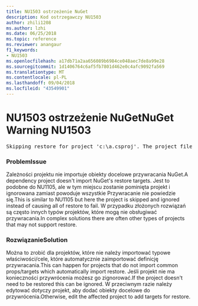 ```yaml
---
title: NU1503 ostrzeżenie NuGet
description: Kod ostrzegawczy NU1503
author: zhili1208
ms.author: lzhi
ms.date: 06/25/2018
ms.topic: reference
ms.reviewer: anangaur
f1_keywords:
- NU1503
ms.openlocfilehash: a17db71a2aa656089b6984ce048aec7de8a99e28
ms.sourcegitcommit: 1d1406764c6af5fb7801d462e0c4afc9092fa569
ms.translationtype: MT
ms.contentlocale: pl-PL
ms.lasthandoff: 09/04/2018
ms.locfileid: "43549901"
---
```

# <a name="nuget-warning-nu1503"></a><span data-ttu-id="639ad-103">NU1503 ostrzeżenie NuGet</span><span class="sxs-lookup"><span data-stu-id="639ad-103">NuGet Warning NU1503</span></span>

<pre>Skipping restore for project 'c:\a.csproj'. The project file may be invalid or missing targets required for restore.</pre>

### <a name="issue"></a><span data-ttu-id="639ad-104">Problem</span><span class="sxs-lookup"><span data-stu-id="639ad-104">Issue</span></span>
<span data-ttu-id="639ad-105">Zależności projektu nie importuje obiekty docelowe przywracania NuGet.</span><span class="sxs-lookup"><span data-stu-id="639ad-105">A dependency project doesn't import NuGet's restore targets.</span></span> <span data-ttu-id="639ad-106">Jest to podobne do NU1105, ale w tym miejscu zostanie pominięta projekt i ignorowana zamiast powoduje wszystkie Przywracanie nie powiedzie się.</span><span class="sxs-lookup"><span data-stu-id="639ad-106">This is similar to NU1105 but here the project is skipped and ignored instead of causing all of restore to fail.</span></span> <span data-ttu-id="639ad-107">W przypadku złożonych rozwiązań są często innych typów projektów, które mogą nie obsługiwać przywracania.</span><span class="sxs-lookup"><span data-stu-id="639ad-107">In complex solutions there are often other types of projects that may not support restore.</span></span>

### <a name="solution"></a><span data-ttu-id="639ad-108">Rozwiązanie</span><span class="sxs-lookup"><span data-stu-id="639ad-108">Solution</span></span>
<span data-ttu-id="639ad-109">Można to zrobić dla projektów, które nie należy importować typowe właściwości/cele, które automatycznie zaimportować definicję przywracania.</span><span class="sxs-lookup"><span data-stu-id="639ad-109">This can happen for projects that do not import common props/targets which automatically import restore.</span></span> <span data-ttu-id="639ad-110">Jeśli projekt nie ma konieczności przywrócenia możesz go zignorować.</span><span class="sxs-lookup"><span data-stu-id="639ad-110">If the project doesn't need to be restored this can be ignored.</span></span> <span data-ttu-id="639ad-111">W przeciwnym razie należy edytować dotyczy projekt, aby dodać obiekty docelowe do przywrócenia.</span><span class="sxs-lookup"><span data-stu-id="639ad-111">Otherwise, edit the affected project to add targets for restore.</span></span>